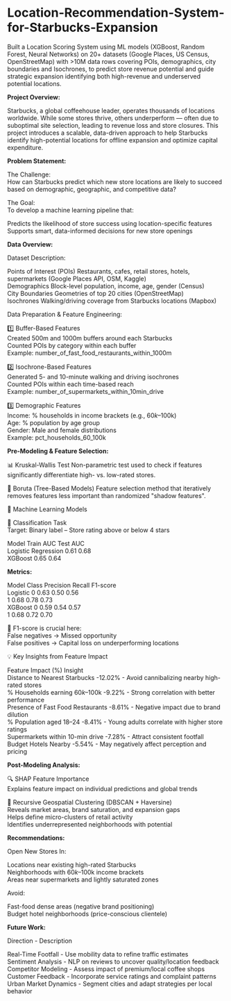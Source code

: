# Location-Recommendation-System-for-Starbucks-Expansion
Built a Location Scoring System using ML models (XGBoost, Random Forest, Neural Networks) on 20+ datasets (Google Places, US Census, OpenStreetMap) with >10M data rows covering POIs, demographics, city boundaries and Isochrones, to predict store revenue potential and guide strategic expansion identifying both high-revenue and underserved potential locations.

**Project Overview:**

Starbucks, a global coffeehouse leader, operates thousands of locations worldwide. While some stores thrive, others underperform — often due to suboptimal site selection, leading to revenue loss and store closures. This project introduces a scalable, data-driven approach to help Starbucks identify high-potential locations for offline expansion and optimize capital expenditure.

**Problem Statement:**

The Challenge:\
How can Starbucks predict which new store locations are likely to succeed based on demographic, geographic, and competitive data?

The Goal:\
To develop a machine learning pipeline that:

Predicts the likelihood of store success using location-specific features\
Supports smart, data-informed decisions for new store openings

**Data Overview:**

Dataset	Description:

Points of Interest (POIs)	Restaurants, cafes, retail stores, hotels, supermarkets (Google Places API, OSM, Kaggle)\
Demographics	Block-level population, income, age, gender (Census)\
City Boundaries	Geometries of top 20 cities (OpenStreetMap)\
Isochrones	Walking/driving coverage from Starbucks locations (Mapbox)

Data Preparation & Feature Engineering:

1️⃣ Buffer-Based Features\
Created 500m and 1000m buffers around each Starbucks\
Counted POIs by category within each buffer\
Example: number_of_fast_food_restaurants_within_1000m

2️⃣ Isochrone-Based Features\
Generated 5- and 10-minute walking and driving isochrones\
Counted POIs within each time-based reach\
Example: number_of_supermarkets_within_10min_drive

3️⃣ Demographic Features\
Income: % households in income brackets (e.g., $60k–$100k)\
Age: % population by age group\
Gender: Male and female distributions\
Example: pct_households_60_100k

**Pre-Modeling & Feature Selection:**

📊 Kruskal-Wallis Test
Non-parametric test used to check if features significantly differentiate high- vs. low-rated stores.

🌲 Boruta (Tree-Based Models)
Feature selection method that iteratively removes features less important than randomized "shadow features".

🧠 Machine Learning Models

🎯 Classification Task\
Target: Binary label – Store rating above or below 4 stars

Model	Train AUC	Test AUC\
Logistic Regression	0.61	0.68\
XGBoost	0.65	0.64

**Metrics:**

Model	Class	Precision	Recall	F1-score\
Logistic	0	0.63	0.50	0.56\
1	0.68	0.78	0.73\
XGBoost	0	0.59	0.54	0.57\
1	0.68	0.72	0.70

📝 F1-score is crucial here:\
False negatives → Missed opportunity\
False positives → Capital loss on underperforming locations

💡 Key Insights from Feature Impact

Feature	Impact (%)	Insight\
Distance to Nearest Starbucks	-12.02%	- Avoid cannibalizing nearby high-rated stores\
% Households earning $60k–$100k	-9.22% - Strong correlation with better performance\
Presence of Fast Food Restaurants	-8.61%	- Negative impact due to brand dilution\
% Population aged 18–24	-8.41%	- Young adults correlate with higher store ratings\
Supermarkets within 10-min drive	-7.28%	- Attract consistent footfall\
Budget Hotels Nearby	-5.54% -	May negatively affect perception and pricing

**Post-Modeling Analysis:**

🔍 SHAP Feature Importance\
Explains feature impact on individual predictions and global trends

🧭 Recursive Geospatial Clustering (DBSCAN + Haversine)\
Reveals market areas, brand saturation, and expansion gaps\
Helps define micro-clusters of retail activity\
Identifies underrepresented neighborhoods with potential

**Recommendations:**

Open New Stores In:

Locations near existing high-rated Starbucks\
Neighborhoods with $60k–$100k income brackets\
Areas near supermarkets and lightly saturated zones

Avoid:

Fast-food dense areas (negative brand positioning)\
Budget hotel neighborhoods (price-conscious clientele)

**Future Work:**

Direction	- Description

Real-Time Footfall	- Use mobility data to refine traffic estimates\
Sentiment Analysis	- NLP on reviews to uncover quality/location feedback\
Competitor Modeling	- Assess impact of premium/local coffee shops\
Customer Feedback	- Incorporate service ratings and complaint patterns\
Urban Market Dynamics	- Segment cities and adapt strategies per local behavior
